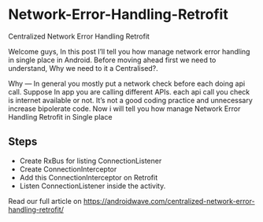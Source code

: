 # Network-Error-Handling-Retrofit
Centralized Network Error Handling Retrofit

Welcome guys, In this post I’ll tell you how manage network error handling in single place in Android. Before moving ahead first we need to understand, Why we need to it a Centralised?.

Why — In general you mostly put a network check before each doing api call. Suppose In app you are calling different APIs. each api call you check is internet available or not. It’s not a good coding practice and unnecessary increase bipolerate code.
Now i will tell you how manage Network Error Handling Retrofit in Single place
## Steps
- Create RxBus for listing ConnectionListener
- Create ConnectionInterceptor
- Add this ConnectionInterceptor on Retrofit
- Listen ConnectionListener inside the activity.

Read our full article on https://androidwave.com/centralized-network-error-handling-retrofit/

